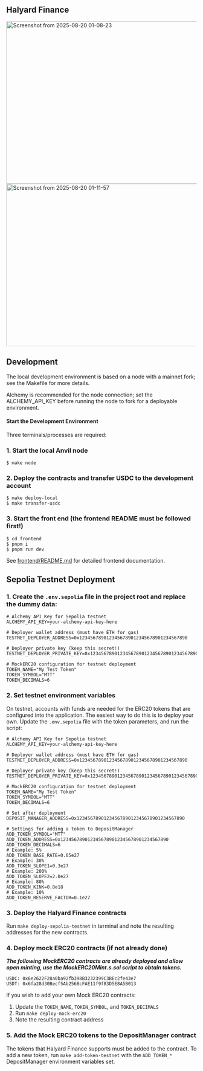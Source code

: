 ## Halyard Finance

<img width="1071" height="430" alt="Screenshot from 2025-08-20 01-08-23" src="https://github.com/user-attachments/assets/b40790c9-1194-45c8-97c9-e49086d941b1" />

<img width="1071" height="430" alt="Screenshot from 2025-08-20 01-11-57" src="https://github.com/user-attachments/assets/f5f651e3-0bef-431f-94d2-d8923c915a98" />

## Development

The local development environment is based on a node with a mainnet fork; see the Makefile for more details.

Alchemy is recommended for the node connection; set the ALCHEMY_API_KEY before running the node to fork for a deployable environment.

#### Start the Development Environment

Three terminals/processes are required:

### 1. Start the local Anvil node

```shell
$ make node
```

### 2. Deploy the contracts and transfer USDC to the development account

```shell
$ make deploy-local
$ make transfer-usdc
```

### 3. Start the front end (the frontend README must be followed first!)

```shell
$ cd frontend
$ pnpm i
$ pnpm run dev
```

See [frontend/README.md](frontend/README.md) for detailed frontend documentation.

## Sepolia Testnet Deployment

### 1. Create the `.env.sepolia` file in the project root and replace the dummy data:

```shell
# Alchemy API Key for Sepolia testnet
ALCHEMY_API_KEY=your-alchemy-api-key-here

# Deployer wallet address (must have ETH for gas)
TESTNET_DEPLOYER_ADDRESS=0x1234567890123456789012345678901234567890

# Deployer private key (keep this secret!)
TESTNET_DEPLOYER_PRIVATE_KEY=0x1234567890123456789012345678901234567890123456789012345678901234

# MockERC20 configuration for testnet deployment
TOKEN_NAME="My Test Token"
TOKEN_SYMBOL="MTT"
TOKEN_DECIMALS=6
```

### 2. Set testnet environment variables

On testnet, accounts with funds are needed for the ERC20 tokens that are configured
into the application. The easiest way to do this is to deploy your own. Update the
`.env.sepolia` file with the token parameters, and run the script:

```
# Alchemy API Key for Sepolia testnet
ALCHEMY_API_KEY=your-alchemy-api-key-here

# Deployer wallet address (must have ETH for gas)
TESTNET_DEPLOYER_ADDRESS=0x1234567890123456789012345678901234567890

# Deployer private key (keep this secret!)
TESTNET_DEPLOYER_PRIVATE_KEY=0x1234567890123456789012345678901234567890123456789012345678901234

# MockERC20 configuration for testnet deployment
TOKEN_NAME="My Test Token"
TOKEN_SYMBOL="MTT"
TOKEN_DECIMALS=6

# Set after deployment
DEPOSIT_MANAGER_ADDRESS=0x1234567890123456789012345678901234567890

# Settings for adding a token to DepositManager
ADD_TOKEN_SYMBOL="MTT"
ADD_TOKEN_ADDRESS=0x1234567890123456789012345678901234567890
ADD_TOKEN_DECIMALS=6
# Example: 5%
ADD_TOKEN_BASE_RATE=0.05e27
# Example: 30%
ADD_TOKEN_SLOPE1=0.3e27
# Example: 200%
ADD_TOKEN_SLOPE2=2.0e27
# Example: 80%
ADD_TOKEN_KINK=0.8e18
# Example: 10%
ADD_TOKEN_RESERVE_FACTOR=0.1e27
```

### 3. Deploy the Halyard Finance contracts

Run `make deploy-sepolia-testnet` in terminal and note the resulting addresses for the new contracts.

### 4. Deploy mock ERC20 contracts (if not already done)

***The following MockERC20 contracts are already deployed and allow open minting, use the MockERC20Mint.s.sol script to obtain tokens.***

```
USDC: 0x6e2622F28a0ba92fb398B3232399C3BEc2fe43e7
USDT: 0x6fa28d30Becf5Ab2568cFAE11f9f83D5E8A5B013
```

If you wish to add your own Mock ERC20 contracts:
1. Update the `TOKEN_NAME`, `TOKEN_SYMBOL`, and `TOKEN_DECIMALS`
2. Run `make deploy-mock-erc20`
3. Note the resulting contract address
 

### 5. Add the Mock ERC20 tokens to the DepositManager contract

The tokens that Halyard Finance supports must be added to the contract.
To add a new token, run `make add-token-testnet` with the `ADD_TOKEN_*` DepositManager environment variables set.